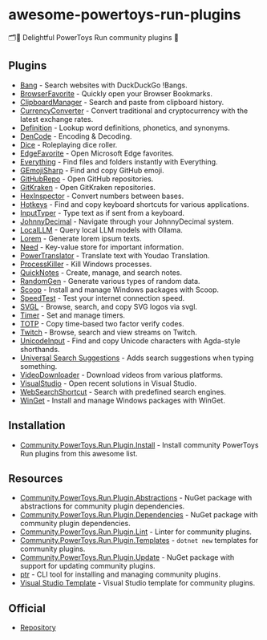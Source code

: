 # awesome-powertoys-run-plugins

🗂️🔎 Delightful PowerToys Run community plugins 🔌

## Plugins

- [Bang](https://github.com/hlaueriksson/Community.PowerToys.Run.Plugins) - Search websites with DuckDuckGo !Bangs.
- [BrowserFavorite](https://github.com/Der-Penz/PowerToys-Run-BrowserFavorite) - Quickly open your Browser Bookmarks.
- [ClipboardManager](https://github.com/CoreyHayward/PowerToys-Run-ClipboardManager) - Search and paste from clipboard history.
- [CurrencyConverter](https://github.com/Advaith3600/PowerToys-Run-Currency-Converter) - Convert traditional and cryptocurrency with the latest exchange rates.
- [Definition](https://github.com/ruslanlap/PowerToysRun-Definition) - Lookup word definitions, phonetics, and synonyms.
- [DenCode](https://github.com/hlaueriksson/Community.PowerToys.Run.Plugins) - Encoding & Decoding.
- [Dice](https://github.com/hlaueriksson/Community.PowerToys.Run.Plugins) - Roleplaying dice roller.
- [EdgeFavorite](https://github.com/davidegiacometti/PowerToys-Run-EdgeFavorite) - Open Microsoft Edge favorites.
- [Everything](https://github.com/lin-ycv/EverythingPowerToys) - Find files and folders instantly with Everything.
- [GEmojiSharp](https://github.com/hlaueriksson/GEmojiSharp) - Find and copy GitHub emoji.
- [GitHubRepo](https://github.com/8LWXpg/PowerToysRun-GitHubRepo) - Open GitHub repositories.
- [GitKraken](https://github.com/davidegiacometti/PowerToys-Run-GitKraken) - Open GitKraken repositories.
- [HexInspector](https://github.com/NaroZeol/PowerHexInspector) - Convert numbers between bases.
- [Hotkeys](https://github.com/ruslanlap/PowerToysRun-Hotkeys) - Find and copy keyboard shortcuts for various applications.
- [InputTyper](https://github.com/CoreyHayward/PowerToys-Run-InputTyper) - Type text as if sent from a keyboard.
- [JohnnyDecimal](https://github.com/seguri/PowerToys-Run-JohnnyDecimal) - Navigate through your JohnnyDecimal system.
- [LocalLLM](https://github.com/Darkdriller/PowerToys-Run-LocalLLm) - Query local LLM models with Ollama.
- [Lorem](https://github.com/dxn-9/prun-lorem) - Generate lorem ipsum texts.
- [Need](https://github.com/hlaueriksson/Community.PowerToys.Run.Plugins) - Key-value store for important information.
- [PowerTranslator](https://github.com/N0I0C0K/PowerTranslator) - Translate text with Youdao Translation.
- [ProcessKiller](https://github.com/8LWXpg/PowerToysRun-ProcessKiller) - Kill Windows processes.
- [QuickNotes](https://github.com/ruslanlap/CommunityPowerToysRunPlugin-QuickNotes) - Create, manage, and search notes.
- [RandomGen](https://github.com/ruslanlap/PowerToysRun-RandomGen) - Generate various types of random data.
- [Scoop](https://github.com/Quriz/PowerToysRunScoop) - Install and manage Windows packages with Scoop.
- [SpeedTest](https://github.com/ruslanlap/PowerToysRun-SpeedTest) - Test your internet connection speed.
- [SVGL](https://github.com/SameerJS6/powertoys-svgl) - Browse, search, and copy SVG logos via svgl.
- [Timer](https://github.com/CoreyHayward/PowerToys-Run-Timer) - Set and manage timers.
- [TOTP](https://github.com/KawaiiZapic/PowertoysRunTOTP) - Copy time-based two factor verify codes.
- [Twitch](https://github.com/hlaueriksson/Community.PowerToys.Run.Plugins) - Browse, search and view streams on Twitch.<!--lint enable double-link-->
- [UnicodeInput](https://github.com/nathancartlidge/powertoys-run-unicode) - Find and copy Unicode characters with Agda-style shorthands.
- [Universal Search Suggestions](https://github.com/Fefedu973/PowerToys-Run-Universal-Search-Suggestions-Plugin) - Adds search suggestions when typing something.<!--lint disable double-link-->
- [VideoDownloader](https://github.com/ruslanlap/PowerToysRun-VideoDownloader) - Download videos from various platforms.
- [VisualStudio](https://github.com/davidegiacometti/PowerToys-Run-VisualStudio) - Open recent solutions in Visual Studio.
- [WebSearchShortcut](https://github.com/Daydreamer-riri/PowerToys-Run-WebSearchShortcut) - Search with predefined search engines.
- [WinGet](https://github.com/bostrot/PowerToysRunPluginWinget) - Install and manage Windows packages with WinGet.

## Installation

- [Community.PowerToys.Run.Plugin.Install](https://github.com/hlaueriksson/Community.PowerToys.Run.Plugin.Install) - Install community PowerToys Run plugins from this awesome list. <!--lint enable double-link-->

## Resources

- [Community.PowerToys.Run.Plugin.Abstractions](https://github.com/hlaueriksson/Community.PowerToys.Run.Plugin.Abstractions) - NuGet package with abstractions for community plugin dependencies.
- [Community.PowerToys.Run.Plugin.Dependencies](https://github.com/hlaueriksson/Community.PowerToys.Run.Plugin.Dependencies) - NuGet package with community plugin dependencies.
- [Community.PowerToys.Run.Plugin.Lint](https://github.com/hlaueriksson/Community.PowerToys.Run.Plugin.Lint) - Linter for community plugins.
- [Community.PowerToys.Run.Plugin.Templates](https://github.com/hlaueriksson/Community.PowerToys.Run.Plugin.Templates) - `dotnet new` templates for community plugins.
- [Community.PowerToys.Run.Plugin.Update](https://github.com/hlaueriksson/Community.PowerToys.Run.Plugin.Update) - NuGet package with support for updating community plugins.
- [ptr](https://github.com/8LWXpg/ptr) - CLI tool for installing and managing community plugins.
- [Visual Studio Template](https://github.com/8LWXpg/PowerToysRun-PluginTemplate) - Visual Studio template for community plugins.

## Official

- [Repository](https://github.com/microsoft/PowerToys)
